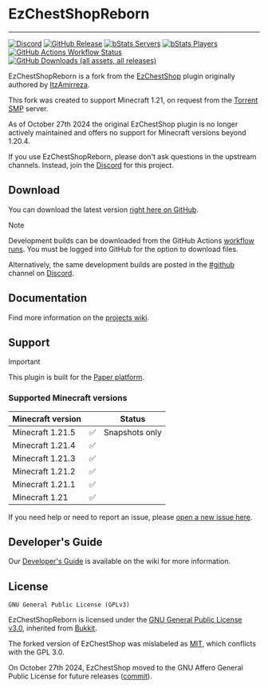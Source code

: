 # EzChestShopReborn

---

[![Discord](https://img.shields.io/discord/1302627666007953559?label=Discord&color=blue)](https://discord.gg/invite/gjV6BgKxFV)
[![GitHub Release](https://img.shields.io/github/v/release/nouish/EzChestShop?label=version)](https://github.com/nouish/EzChestShop/releases/latest)
[![bStats Servers](https://img.shields.io/bstats/servers/23732)](https://bstats.org/plugin/bukkit/EzChestShopReborn/23732)
[![bStats Players](https://img.shields.io/bstats/players/23732)](https://bstats.org/plugin/bukkit/EzChestShopReborn/23732)
[![GitHub Actions Workflow Status](https://img.shields.io/github/actions/workflow/status/nouish/EzChestShop/main.yml)](https://github.com/nouish/EzChestShop/actions/workflows/main.yml)
[![GitHub Downloads (all assets, all releases)](https://img.shields.io/github/downloads/nouish/EzChestShop/total)](https://github.com/nouish/EzChestShop/releases/latest)

EzChestShopReborn is a fork from the [EzChestShop](https://github.com/ItzAmirreza/EzChestShop) plugin originally authored by [ItzAmirreza](https://github.com/ItzAmirreza).

This fork was created to support Minecraft 1.21, on request from the [Torrent SMP](https://www.torrentsmp.com/) server.

As of October 27th 2024 the original EzChestShop plugin is no longer actively maintained and offers no support for Minecraft versions beyond 1.20.4.

If you use EzChestShopReborn, please don't ask questions in the upstream channels. Instead, join the [Discord](https://discord.gg/invite/gjV6BgKxFV) for this project.

## Download

You can download the latest version [right here on GitHub](https://github.com/nouish/EzChestShop/releases/latest).

> [!NOTE]
> Development builds can be downloaded from the GitHub Actions [workflow runs](https://github.com/nouish/EzChestShop/actions/workflows/main.yml). You must be logged into GitHub for the option to download files.
>
> Alternatively, the same development builds are posted in the [#github](https://discord.com/channels/1302627666007953559/1302628077729218650) channel on [Discord](https://discord.gg/invite/gjV6BgKxFV).

## Documentation

Find more information on the [projects wiki](https://github.com/nouish/EzChestShop/wiki).

## Support

> [!IMPORTANT]
> This plugin is built for the [Paper platform](https://papermc.io/).

### Supported Minecraft versions

| Minecraft version |   | Status         |
|-------------------|---|----------------|
| Minecraft 1.21.5  | ✅ | Snapshots only |
| Minecraft 1.21.4  | ✅ | |
| Minecraft 1.21.3  | ✅ | |
| Minecraft 1.21.2  | ✅ | |
| Minecraft 1.21.1  | ✅ | |
| Minecraft 1.21    | ✅ | |

If you need help or need to report an issue, please [open a new issue here](https://github.com/nouish/EzChestShop/issues/new/choose).

## Developer's Guide

Our [Developer's Guide](https://github.com/nouish/EzChestShop/wiki/Developers-Guide) is available on the wiki for more information.

## License

```text
GNU General Public License (GPLv3)
```

EzChestShopReborn is licensed under the [GNU General Public License v3.0](https://www.gnu.org/licenses/gpl-3.0.en.html), inherited from [Bukkit](https://hub.spigotmc.org/stash/projects/SPIGOT/repos/bukkit/browse/LICENCE.txt).

The forked version of EzChestShop was mislabeled as [MIT](https://github.com/nouish/EzChestShop/commit/0adc3d64f647f47ec0aa4151244a8b3e12f7a491), which conflicts with the GPL 3.0.

On October 27th 2024, EzChestShop moved to the GNU Affero General Public License for future releases ([commit](https://github.com/ItzAmirreza/EzChestShop/commit/d2a786a33be11be8f4a6c2cbbfeaf7ef6974da2d)).
